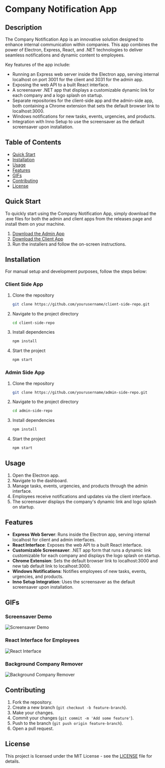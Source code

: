 # Company Notification App

## Description

The Company Notification App is an innovative solution designed to enhance internal communication within companies. This app combines the power of Electron, Express, React, and .NET technologies to deliver seamless notifications and dynamic content to employees.

Key features of the app include:
- Running an Express web server inside the Electron app, serving internal localhost on port 3001 for the client and 3031 for the admin app.
- Exposing the web API to a built React interface.
- A screensaver .NET app that displays a customizable dynamic link for each company and a logo splash on startup.
- Separate repositories for the client-side app and the admin-side app, both containing a Chrome extension that sets the default browser link to localhost:3000.
- Windows notifications for new tasks, events, urgencies, and products.
- Integration with Inno Setup to use the screensaver as the default screensaver upon installation.

## Table of Contents

- [Quick Start](#quick-start)
- [Installation](#installation)
- [Usage](#usage)
- [Features](#features)
- [GIFs](#gifs)
- [Contributing](#contributing)
- [License](#license)

## Quick Start

To quickly start using the Company Notification App, simply download the .exe files for both the admin and client apps from the releases page and install them on your machine.

1. [Download the Admin App](link-to-admin-app-exe)
2. [Download the Client App](link-to-client-app-exe)
3. Run the installers and follow the on-screen instructions.

## Installation

For manual setup and development purposes, follow the steps below:

### Client Side App

1. Clone the repository
    ```bash
    git clone https://github.com/yourusername/client-side-repo.git
    ```
2. Navigate to the project directory
    ```bash
    cd client-side-repo
    ```
3. Install dependencies
    ```bash
    npm install
    ```
4. Start the project
    ```bash
    npm start
    ```

### Admin Side App

1. Clone the repository
    ```bash
    git clone https://github.com/yourusername/admin-side-repo.git
    ```
2. Navigate to the project directory
    ```bash
    cd admin-side-repo
    ```
3. Install dependencies
    ```bash
    npm install
    ```
4. Start the project
    ```bash
    npm start
    ```

## Usage

1. Open the Electron app.
2. Navigate to the dashboard.
3. Manage tasks, events, urgencies, and products through the admin interface.
4. Employees receive notifications and updates via the client interface.
5. The screensaver displays the company's dynamic link and logo splash on startup.

## Features

- **Express Web Server**: Runs inside the Electron app, serving internal localhost for client and admin interfaces.
- **React Interface**: Exposes the web API to a built React interface.
- **Customizable Screensaver**: .NET app form that runs a dynamic link customizable for each company and displays the logo splash on startup.
- **Chrome Extension**: Sets the default browser link to localhost:3000 and new tab default link to localhost:3000.
- **Windows Notifications**: Notifies employees of new tasks, events, urgencies, and products.
- **Inno Setup Integration**: Uses the screensaver as the default screensaver upon installation.

## GIFs

### Screensaver Demo
![Screensaver Demo](link-to-screensaver-demo-gif)

### React Interface for Employees
![React Interface](link-to-react-interface-gif)

### Background Company Remover
![Background Company Remover](link-to-background-company-remover-gif)

## Contributing

1. Fork the repository.
2. Create a new branch (`git checkout -b feature-branch`).
3. Make your changes.
4. Commit your changes (`git commit -m 'Add some feature'`).
5. Push to the branch (`git push origin feature-branch`).
6. Open a pull request.

## License

This project is licensed under the MIT License - see the [LICENSE](LICENSE) file for details.
